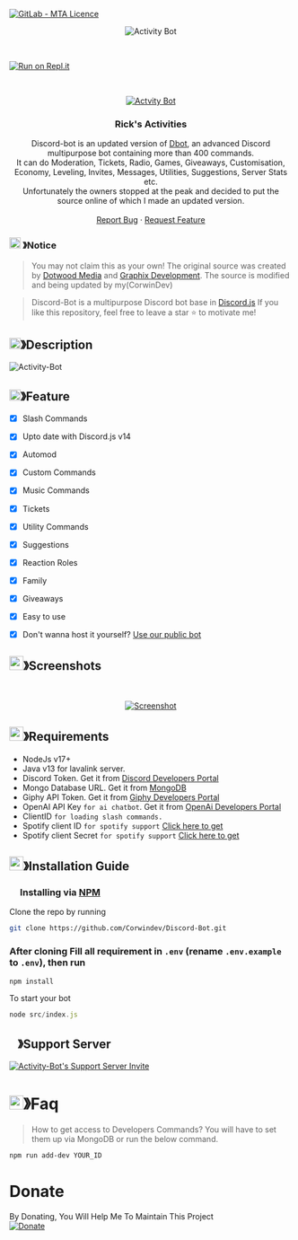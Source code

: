 <a href="https://github.com/REBLOX01/Activity-Bot/blob/master/LICENSE"><img alt="GitLab - MTA Licence" src="https://img.shields.io/gitlab/license/Activity-Bot?style=for-the-badge"></a>

<p align="center"><img src="https://i.ibb.co/yNsYBJy/standard-1.gif" alt="Activity Bot" border="0" ></p>

<br />

[![Run on Repl.it](https://repl.it/badge/github/CorwinDev/Discord-Bot)](https://replit.com/@lowder1/Activity-Bot)

<!-- PROJECT LOGO -->
<br />
<p align="center">
  <a href="https://github.com/REBLOX01/Activity-Bot">
  <img src="https://i.ibb.co/WKRVL42/unnamed.png" alt="Actvity Bot" border="0">
  </a>

  <h3 align="center">Rick's Activities</h3>

  <p align="center">
    Discord-bot is an updated version of <a href="https://github.com/DotwoodMedia/Dbot">Dbot</a>, an advanced Discord multipurpose bot containing more than 400 commands.<br> It can do Moderation, Tickets, Radio, Games, Giveaways, Customisation, Economy, Leveling, Invites, Messages, Utilities, Suggestions, Server Stats etc.<br> Unfortunately the owners stopped at the peak and decided to put the source online of which I made an updated version.
    <br />
    <br />
    <a href="https://github.com/REBLOX01/Activity-Bot/issues">Report Bug</a>
    ·
    <a href="https://github.com/REBLOX01/Activity-Bot/issues">Request Feature</a>
  </p>
</p>

<!-- NOTICE -->

### <img src="https://cdn.discordapp.com/emojis/1055803759831294013.png" width="20px" height="20px"> 》Notice 
> You may not claim this as your own! The original source was created by [Dotwood Media](https://github.com/DotwoodMedia) and [Graphix Development](https://github.com/GraphixDevelopment). The source is modified and being updated by my(CorwinDev)

> Discord-Bot is a multipurpose Discord bot base in [Discord.js](https://github.com/Discordjs/discordjs)
If you like this repository, feel free to leave a star ⭐ to motivate me!

<!-- ABOUT THE PROJECT -->

## <img src="https://cdn.discordapp.com/emojis/859424401186095114.png" width="20px" height="20px">》Description 
<img src="https://i.ibb.co/88VT2Lk/Screenshot-1.png" alt="Activity-Bot" border="0">

## <img src="https://cdn.discordapp.com/emojis/852881450667081728.gif" width="20px" height="20px">》Feature

- [x] Slash Commands <br>
- [x] Upto date with Discord.js v14 <br>
- [x] Automod<br>
- [x] Custom Commands<br>
- [x] Music Commands<br>
- [x] Tickets<br>
- [x] Utility Commands<br>
- [x] Suggestions <br>
- [x] Reaction Roles<br>
- [x] Family<br>
- [x] Giveaways <br>
- [x] Easy to use<br>
- [x] Don't wanna host it yourself? <a href="https://discord.com/api/oauth2/authorize?client_id=1049425609337606184&permissions=8&scope=applications.commands%20bot">Use our public bot</a></br>


## <img src="https://cdn.discordapp.com/emojis/1028680849195020308.png" width="25px" height="25px">》Screenshots
<br />
<p align="center">
  <a href="https://github.com/REBLOX01/Activity-Bot">
  <img src="https://i.ibb.co/NLfHY0t/68747470733a2f2f63646e2e646973636f72646170702e636f6d2f6174746163686d656e74732f3737383636353135393331.png" alt="Screenshot" border="0"></a>
    <br />
  </a>
</p>

## <img src="https://cdn.discordapp.com/emojis/1009754836314628146.gif" width="25px" height="25px">》Requirements
- NodeJs v17+
- Java v13 for lavalink server.
- Discord Token. Get it from [Discord Developers Portal](https://discord.com/developers/applications)
- Mongo Database URL. Get it from [MongoDB](https://cloud.mongodb.com/v2/635277bf9f5c7b5620db28a4#clusters)
- Giphy API Token. Get it from [Giphy Developers Portal](https://developers.giphy.com/)
- OpenAI API Key `for ai chatbot`. Get it from [OpenAi Developers Portal](https://beta.openai.com/account/api-keys)
- ClientID `for loading slash commands.`
- Spotify client ID `for spotify support` [Click here to get](https://developer.spotify.com/dashboard/login)
- Spotify client Secret `for spotify support` [Click here to get](https://developer.spotify.com/dashboard/login)

## <img src="https://cdn.discordapp.com/emojis/814216203466965052.png" width="25px" height="25px">》Installation Guide

### <img src="https://cdn.discordapp.com/emojis/1028680849195020308.png" width="15px" height="15px"> Installing via [NPM](https://www.npmjs.com/)
Clone the repo by running
```bash
git clone https://github.com/Corwindev/Discord-Bot.git
```
### After cloning Fill all requirement in `.env` **(rename `.env.example` to `.env`)**, then run

```bash
npm install
```
To start your bot 

```js
node src/index.js
```

## <img src="https://cdn.discordapp.com/emojis/1036083490292244493.png" width="15px" height="15px">》Support Server

<a href="https://discord.gg/WC4pzN3TUt"><img src="https://i.ibb.co/VQ8y9b2/Untitled.png" alt="Activity-Bot's Support Server Invite" border="0"></a>
</br>

# <img src="https://cdn.discordapp.com/emojis/1015745034076819516.png" width="25px" height="25px">》Faq
> How to get access to Developers Commands? You will have to set them up via MongoDB or run the below command.

```bash
npm run add-dev YOUR_ID
```
# Donate

 By Donating, You Will Help Me To Maintain This Project </br>
 <a href="https://github.com/sponsors/REBLOX01"><img src="https://camo.githubusercontent.com/2bfa6102e99ff9a137185897b0a566aa0977a4790348c462e6951829e787af8f/68747470733a2f2f696d672e736869656c64732e696f2f62616467652f446f6e6174652d50617950616c2d677265656e2e737667" alt="Donate" data-canonical-src="https://img.shields.io/badge/Donate-PayPal-green.svg" style="max-width: 100%;" class="hoverZoomLink"></a>


[support-bot]: https://discord.gg/WC4pzN3TUt
[invite-bot]: https://discord.com/api/oauth2/authorize?client_id=1049425609337606184&permissions=8&scope=applications.commands%20bot
[license-url]: https://github.com/REBLOX01/Activity-Bot/blob/master/LICENSE
